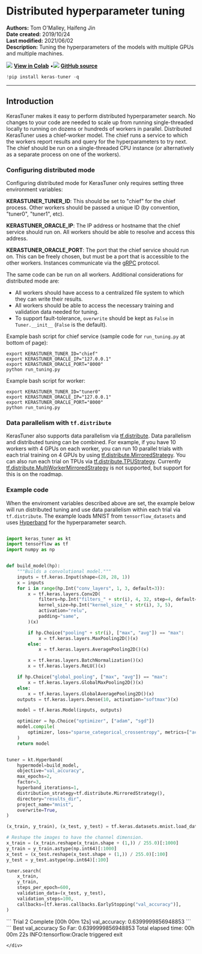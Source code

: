 # Distributed hyperparameter tuning

**Authors:** Tom O'Malley, Haifeng Jin<br>
**Date created:** 2019/10/24<br>
**Last modified:** 2021/06/02<br>
**Description:** Tuning the hyperparameters of the models with multiple GPUs and multiple machines.


<img class="k-inline-icon" src="https://colab.research.google.com/img/colab_favicon.ico"/> [**View in Colab**](https://colab.research.google.com/github/keras-team/keras-io/blob/master/guides/ipynb/keras_tuner/distributed_tuning.ipynb)  <span class="k-dot">•</span><img class="k-inline-icon" src="https://github.com/favicon.ico"/> [**GitHub source**](https://github.com/keras-team/keras-io/blob/master/guides/keras_tuner/distributed_tuning.py)




```python
!pip install keras-tuner -q
```

---
## Introduction

KerasTuner makes it easy to perform distributed hyperparameter search. No
changes to your code are needed to scale up from running single-threaded
locally to running on dozens or hundreds of workers in parallel. Distributed
KerasTuner uses a chief-worker model. The chief runs a service to which the
workers report results and query for the hyperparameters to try next. The chief
should be run on a single-threaded CPU instance (or alternatively as a separate
process on one of the workers).

### Configuring distributed mode

Configuring distributed mode for KerasTuner only requires setting three
environment variables:

**KERASTUNER_TUNER_ID**: This should be set to "chief" for the chief process.
Other workers should be passed a unique ID (by convention, "tuner0", "tuner1",
etc).

**KERASTUNER_ORACLE_IP**: The IP address or hostname that the chief service
should run on. All workers should be able to resolve and access this address.

**KERASTUNER_ORACLE_PORT**: The port that the chief service should run on. This
can be freely chosen, but must be a port that is accessible to the other
workers. Instances communicate via the [gRPC](https://www.grpc.io) protocol.

The same code can be run on all workers. Additional considerations for
distributed mode are:

- All workers should have access to a centralized file system to which they can
write their results.
- All workers should be able to access the necessary training and validation
data needed for tuning.
- To support fault-tolerance, `overwrite` should be kept as `False` in
`Tuner.__init__` (`False` is the default).

Example bash script for chief service (sample code for `run_tuning.py` at
bottom of page):

```
export KERASTUNER_TUNER_ID="chief"
export KERASTUNER_ORACLE_IP="127.0.0.1"
export KERASTUNER_ORACLE_PORT="8000"
python run_tuning.py
```

Example bash script for worker:

```
export KERASTUNER_TUNER_ID="tuner0"
export KERASTUNER_ORACLE_IP="127.0.0.1"
export KERASTUNER_ORACLE_PORT="8000"
python run_tuning.py
```

### Data parallelism with `tf.distribute`

KerasTuner also supports data parallelism via
[tf.distribute](https://www.tensorflow.org/tutorials/distribute/keras). Data
parallelism and distributed tuning can be combined. For example, if you have 10
workers with 4 GPUs on each worker, you can run 10 parallel trials with each
trial training on 4 GPUs by using
[tf.distribute.MirroredStrategy](
https://www.tensorflow.org/api_docs/python/tf/distribute/MirroredStrategy).
You can also run each trial on TPUs via
[tf.distribute.TPUStrategy](
https://www.tensorflow.org/api_docs/python/tf/distribute/experimental/TPUStrategy).
Currently
[tf.distribute.MultiWorkerMirroredStrategy](
https://www.tensorflow.org/api_docs/python/tf/distribute/experimental/MultiWorkerMirroredStrategy)
is not supported, but support for this is on the roadmap.


### Example code

When the enviroment variables described above are set, the example below will
run distributed tuning and use data parallelism within each trial via
`tf.distribute`. The example loads MNIST from `tensorflow_datasets` and uses
[Hyperband](https://arxiv.org/abs/1603.06560) for the hyperparameter
search.


```python

import keras_tuner as kt
import tensorflow as tf
import numpy as np


def build_model(hp):
    """Builds a convolutional model."""
    inputs = tf.keras.Input(shape=(28, 28, 1))
    x = inputs
    for i in range(hp.Int("conv_layers", 1, 3, default=3)):
        x = tf.keras.layers.Conv2D(
            filters=hp.Int("filters_" + str(i), 4, 32, step=4, default=8),
            kernel_size=hp.Int("kernel_size_" + str(i), 3, 5),
            activation="relu",
            padding="same",
        )(x)

        if hp.Choice("pooling" + str(i), ["max", "avg"]) == "max":
            x = tf.keras.layers.MaxPooling2D()(x)
        else:
            x = tf.keras.layers.AveragePooling2D()(x)

        x = tf.keras.layers.BatchNormalization()(x)
        x = tf.keras.layers.ReLU()(x)

    if hp.Choice("global_pooling", ["max", "avg"]) == "max":
        x = tf.keras.layers.GlobalMaxPooling2D()(x)
    else:
        x = tf.keras.layers.GlobalAveragePooling2D()(x)
    outputs = tf.keras.layers.Dense(10, activation="softmax")(x)

    model = tf.keras.Model(inputs, outputs)

    optimizer = hp.Choice("optimizer", ["adam", "sgd"])
    model.compile(
        optimizer, loss="sparse_categorical_crossentropy", metrics=["accuracy"]
    )
    return model


tuner = kt.Hyperband(
    hypermodel=build_model,
    objective="val_accuracy",
    max_epochs=2,
    factor=3,
    hyperband_iterations=1,
    distribution_strategy=tf.distribute.MirroredStrategy(),
    directory="results_dir",
    project_name="mnist",
    overwrite=True,
)

(x_train, y_train), (x_test, y_test) = tf.keras.datasets.mnist.load_data()

# Reshape the images to have the channel dimension.
x_train = (x_train.reshape(x_train.shape + (1,)) / 255.0)[:1000]
y_train = y_train.astype(np.int64)[:1000]
x_test = (x_test.reshape(x_test.shape + (1,)) / 255.0)[:100]
y_test = y_test.astype(np.int64)[:100]

tuner.search(
    x_train,
    y_train,
    steps_per_epoch=600,
    validation_data=(x_test, y_test),
    validation_steps=100,
    callbacks=[tf.keras.callbacks.EarlyStopping("val_accuracy")],
)
```

<div class="k-default-codeblock">
```
Trial 2 Complete [00h 00m 12s]
val_accuracy: 0.6399999856948853
```
</div>
    
<div class="k-default-codeblock">
```
Best val_accuracy So Far: 0.6399999856948853
Total elapsed time: 00h 00m 22s
INFO:tensorflow:Oracle triggered exit

```
</div>